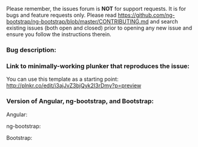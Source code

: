 Please remember, the issues forum is __NOT__ for support requests. It is for bugs and feature requests only.
Please read https://github.com/ng-bootstrap/ng-bootstrap/blob/master/CONTRIBUTING.md and search
existing issues (both open and closed) prior to opening any new issue and ensure you follow the instructions therein.

### Bug description:

### Link to minimally-working plunker that reproduces the issue:

You can use this template as a starting point: http://plnkr.co/edit/i3ajJvZ3bjQyk2I3rDmy?p=preview

### Version of Angular, ng-bootstrap, and Bootstrap:

Angular:

ng-bootstrap:

Bootstrap:
